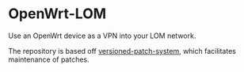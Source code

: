 # OpenWrt-LOM

Use an OpenWrt device as a VPN into your LOM network.

The repository is based off [versioned-patch-system](https://github.com/trixmoe/versioned-patch-system), which facilitates maintenance of patches.
